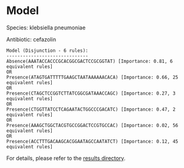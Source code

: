 
# Model

Species: klebsiella pneumoniae

Antibiotic: cefazolin

```
Model (Disjunction - 6 rules):
------------------------------
Absence(AAATACCACCCGCACGGCGACTCCGCGGTAT) [Importance: 0.81, 6 equivalent rules]
OR
Presence(ATAGTGATTTTTGAAGCTAATAAAAAACACA) [Importance: 0.66, 25 equivalent rules]
OR
Presence(CTAGCTCCGGTCTTATCGGCGATAAACCAGC) [Importance: 0.27, 3 equivalent rules]
OR
Presence(CTGGTTATCCTCAGAATACTGGCCCGACATC) [Importance: 0.47, 2 equivalent rules]
OR
Presence(AAAGCTGGCTACGTGCCGGACTCCGTGCCAC) [Importance: 0.02, 56 equivalent rules]
OR
Presence(ACCTTTGACAAGCACGGAATAGCCAATATCT) [Importance: 0.12, 45 equivalent rules]

```

For details, please refer to the [results directory](../../../../../results/scm_b/klebsiella+pneumoniae/cefazolin/repeat_9/).

